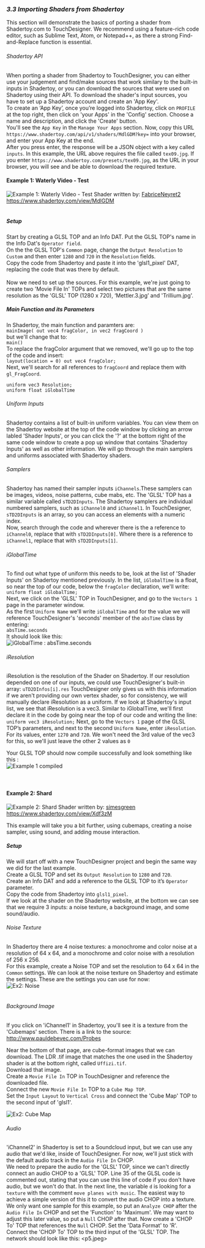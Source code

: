 ### *3.3 Importing Shaders from Shadertoy*

This section will demonstrate the basics of porting a shader from Shadertoy.com to TouchDesigner. We recommend using a feature-rich code editor, such as Sublime Text, Atom, or Notepad++, as there a strong Find-and-Replace function is essential.
###### Shadertoy API
When porting a shader from Shadertoy to TouchDesigner, you can either use your judgement and find/make sources that work similary to the built-in inputs in Shadertoy, or you can download the sources that were used on Shadertoy using their API. To download the shader's input sources, you have to set up a Shadertoy account and create an 'App Key'. <br>
To create an ‘App Key’, once you’re logged into Shadertoy, click on `PROFILE` at the top right, then click on 'your Apps' in the 'Config' section. Choose a name and description, and click the 'Create' button. <br>
You'll see the `App Key` in the `Manage Your Apps` section. Now, copy this URL `https://www.shadertoy.com/api/v1/shaders/MdlGDM?key=` into your browser, and enter your App Key at the end. <br>
After you press enter, the response will be a JSON object with a key called `inputs`.  In this example, the URL above requires the file called `tex09.jpg`. 
If you enter `https://www.shadertoy.com/presets/tex09.jpg`,
as the URL in your browser, you will see and be able to download the required texture.

#### Example 1: Waterly Video - Test
![Example 1: Waterly Video - Test](../img/12.6_shade/ex1_1.jpeg)
Shader written by: [FabriceNeyret2](https://www.shadertoy.com/user/FabriceNeyret2) <br>
https://www.shadertoy.com/view/MdlGDM <br>
<br>

##### Setup

Start by creating a GLSL TOP and an Info DAT. Put the GLSL TOP's name in the Info Dat's `Operator field`.<br>
On the the GLSL TOP's `Common` page, change the `Output Resolution` to `Custom` and then enter `1280` and `720` in the `Resolution` fields.<br> 
Copy the code from Shadertoy and paste it into the 'glsl1_pixel' DAT, replacing the code that was there by default.<br>
<br>
Now we need to set up the sources. For this example, we're just going to create two 'Movie File In' TOPs and select two pictures that are the same resolution as the 'GLSL' TOP (1280 x 720), ‘Mettler.3.jpg’ and 'Trillium.jpg'.<br>

##### Main Function and its Parameters

In Shadertoy, the main function and paramters are:<br>
`mainImage( out vec4 fragColor, in vec2 fragCoord )`<br>
but we'll change that to:<br>
`main()`<br>
To replace the fragColor argument that we removed, we'll go up to the top of the code and insert:<br> 
`layout(location = 0) out vec4 fragColor;`<br> 
Next, we'll search for all references to `fragCoord` and replace them with `gl_FragCoord`.

```
uniform vec3 Resolution;
uniform float iGlobalTime
``` 

###### Uniform Inputs
Shadertoy contains a list of built-in uniform variables. You can view them on the Shadertoy website at the top of the code window by clicking an arrow labled 'Shader Inputs', or you can click the '?' at the bottom right of the same code window to create a pop up window that contains 'Shadertoy Inputs' as well as other information. We will go through the main samplers and uniforms associated with Shadertoy shaders.

###### *Samplers*
Shadertoy has named their sampler inputs `iChannels`.These samplers can be images, videos, noise patterns, cube mabs, etc. The 'GLSL' TOP has a similar variable called `sTD2DInputs`. The Shadertoy samplers are individual numbered samplers, such as `iChannel0` and `iChannel1`. In TouchDesigner, `sTD2DInputs` is an array, so you can access an elements with a numeric index.<br> 
Now, search through the code and wherever there is the a reference to `iChannel0`, replace that with `sTD2DInputs[0]`. Where there is a reference to `iChannel1`, replace that with `sTD2DInputs[1]`.

###### *iGlobalTime*
To find out what type of uniform this needs to be, look at the list of 'Shader Inputs' on Shadertoy mentioned previously. In the list, `iGlobalTime` is a float, so near the top of our code, below the `fragColor` declaration, we'll write: <br>
`uniform float iGlobalTime;` <br>
Next, we click on the 'GLSL' TOP in TouchDesigner, and go to the `Vectors 1` page in the parameter window. <br>
As the first `Uniform Name` we'll write `iGlobalTime` and for the value we will reference TouchDesigner's 'seconds' member of the `absTime` class by entering: <br>
`absTime.seconds`<br>
It should look like this: <br>
![iGlobalTime : absTime.seconds](../img/12.6_shade/ex1_2.JPG)
<br>
###### *iResolution*
iResolution is the resolution of the Shader on Shadertoy. If our resolution depended on one of our inputs, we could use TouchDesigner's built-in array: 
`uTD2DInfos[i].res`
TouchDesigner only gives us with this information if we aren't providing our own vertex shader, so for consistency, we will manually declare iResolution as a uniform. If we look at Shadertoy's input list, we see that iResolution is a vec3. Similar to iGlobalTime, we'll first declare it in the code by going near the top of our code and writing the line: 
`uniform vec3 iResolution;` 
Next, go to the `Vectors 1` page of the GLSL TOP’s parameters, and next to the second `Uniform Name`, enter `iResolution`. For its values, enter `1270` and `720`. We won't need the 3rd value of the vec3 for this, so we'll just leave the other 2 values as `0`

Your GLSL TOP should now compile successfully and look something like this :<br>
![Example 1 compiled](../img/12.6_shade/ex1_3.JPG)
<br>
<br>
<br>

#### Example 2: Shard
![Example 2: Shard](../img/12.6_shade/ex2_1.jpg)
Shader written by: [simesgreen ](https://www.shadertoy.com/user/simesgreen)<br>
https://www.shadertoy.com/view/Xdf3zM <br>

This example will take you a bit further, using cubemaps, creating a noise sampler, using sound, and adding mouse interaction.

##### Setup
We will start off with a new TouchDesigner project and begin the same way we did for the last example.<br>
Create a GLSL TOP and set its `Output Resolution` to `1280` and `720`.<br>
Create an Info DAT and add a reference to the GLSL TOP to it’s `Operator` parameter.<br>
Copy the code from Shadertoy into `glsl1_pixel`.<br>
If we look at the shader on the Shadertoy website, at the bottom we can see that we require 3 inputs: a noise texture, a background image, and some sound/audio.

###### Noise Texture
In Shadertoy there are 4 noise textures: a monochrome and color noise at a resolution of 64 x 64, and a monochrome and color noise with a resolution of 256 x 256. <br>
For this example, create a Noise TOP and set the resolution to 64 x 64 in the `Common` settings. We can look at the noise texture on Shadertoy and estimate the settings. These are the settings you can use for now:<br>
![Ex2: Noise](../img/12.6_shade/ex2_2.JPG)
<br>
<br>
###### Background Image
If you click on 'iChannel1' in Shadertoy, you'll see it is a texture from the 'Cubemaps' section. There is a link to the source:<br> 
http://www.pauldebevec.com/Probes <br>

Near the bottom of that page, are cube-format images that we can download. The LDR .tif image that matches the one used in the Shadertoy shader is at the bottom right, called `Uffizi.tif`.<br>
Download that image. <br>
Create a `Movie File In` TOP in TouchDesigner and reference the downloaded file.<br>
Connect the new `Movie File In` TOP to a `Cube Map TOP`. <br>
Set the `Input Layout` to `Vertical Cross` and connect the 'Cube Map' TOP to the second input of 'glsl1'.

![Ex2: Cube Map](../img/12.6_shade/ex2_3.JPG)


###### Audio
'iChannel2' in Shadertoy is set to a Soundcloud input, but we can use any audio that we'd like, inside of TouchDesigner. For now, we'll just stick with the default audio track in the `Audio File In` CHOP.<br>
We need to prepare the audio for the 'GLSL' TOP, since we can't directly connect an audio CHOP to a 'GLSL' TOP. Line 35 of the GLSL code is commented out, stating that you can use this line of code if you don't have audio, but we won't do that. In the next line, the variable `d` is looking for a `texture` with the comment `move planes with music`. The easiest way to achieve a simple version of this it to convert the audio CHOP into a texture. <br>
We only want one sample for this example, so put an `Analyze CHOP` after the `Audio File In` CHOP and set the 'Function' to 'Maximum'. We may want to adjust this later value, so put a `Null` CHOP after that. Now create a 'CHOP To' TOP that references the `Null` CHOP. Set the 'Data Format' to 'R'. Connect the 'CHOP To' TOP to the third input of the 'GLSL' TOP.
The network should look like this:
<p5.jpeg>








